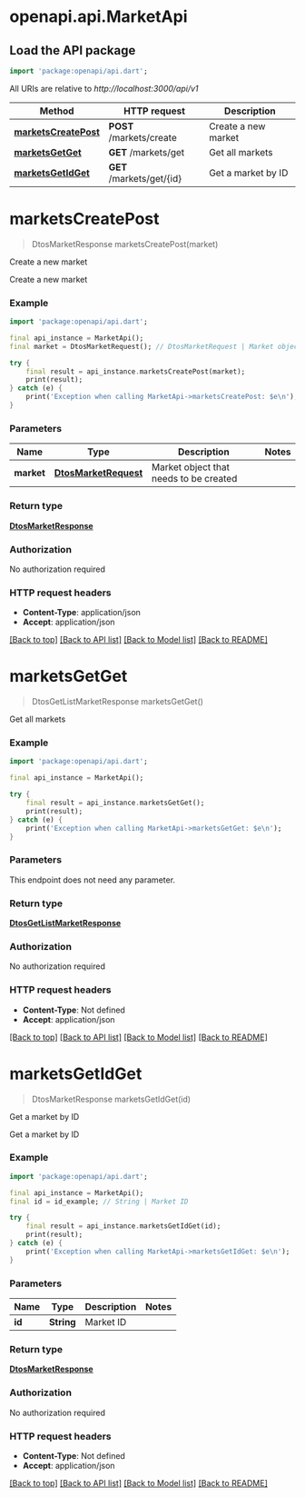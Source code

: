 # openapi.api.MarketApi

## Load the API package
```dart
import 'package:openapi/api.dart';
```

All URIs are relative to *http://localhost:3000/api/v1*

Method | HTTP request | Description
------------- | ------------- | -------------
[**marketsCreatePost**](MarketApi.md#marketscreatepost) | **POST** /markets/create | Create a new market
[**marketsGetGet**](MarketApi.md#marketsgetget) | **GET** /markets/get | Get all markets
[**marketsGetIdGet**](MarketApi.md#marketsgetidget) | **GET** /markets/get/{id} | Get a market by ID


# **marketsCreatePost**
> DtosMarketResponse marketsCreatePost(market)

Create a new market

Create a new market

### Example
```dart
import 'package:openapi/api.dart';

final api_instance = MarketApi();
final market = DtosMarketRequest(); // DtosMarketRequest | Market object that needs to be created

try {
    final result = api_instance.marketsCreatePost(market);
    print(result);
} catch (e) {
    print('Exception when calling MarketApi->marketsCreatePost: $e\n');
}
```

### Parameters

Name | Type | Description  | Notes
------------- | ------------- | ------------- | -------------
 **market** | [**DtosMarketRequest**](DtosMarketRequest.md)| Market object that needs to be created | 

### Return type

[**DtosMarketResponse**](DtosMarketResponse.md)

### Authorization

No authorization required

### HTTP request headers

 - **Content-Type**: application/json
 - **Accept**: application/json

[[Back to top]](#) [[Back to API list]](../README.md#documentation-for-api-endpoints) [[Back to Model list]](../README.md#documentation-for-models) [[Back to README]](../README.md)

# **marketsGetGet**
> DtosGetListMarketResponse marketsGetGet()

Get all markets

### Example
```dart
import 'package:openapi/api.dart';

final api_instance = MarketApi();

try {
    final result = api_instance.marketsGetGet();
    print(result);
} catch (e) {
    print('Exception when calling MarketApi->marketsGetGet: $e\n');
}
```

### Parameters
This endpoint does not need any parameter.

### Return type

[**DtosGetListMarketResponse**](DtosGetListMarketResponse.md)

### Authorization

No authorization required

### HTTP request headers

 - **Content-Type**: Not defined
 - **Accept**: application/json

[[Back to top]](#) [[Back to API list]](../README.md#documentation-for-api-endpoints) [[Back to Model list]](../README.md#documentation-for-models) [[Back to README]](../README.md)

# **marketsGetIdGet**
> DtosMarketResponse marketsGetIdGet(id)

Get a market by ID

Get a market by ID

### Example
```dart
import 'package:openapi/api.dart';

final api_instance = MarketApi();
final id = id_example; // String | Market ID

try {
    final result = api_instance.marketsGetIdGet(id);
    print(result);
} catch (e) {
    print('Exception when calling MarketApi->marketsGetIdGet: $e\n');
}
```

### Parameters

Name | Type | Description  | Notes
------------- | ------------- | ------------- | -------------
 **id** | **String**| Market ID | 

### Return type

[**DtosMarketResponse**](DtosMarketResponse.md)

### Authorization

No authorization required

### HTTP request headers

 - **Content-Type**: Not defined
 - **Accept**: application/json

[[Back to top]](#) [[Back to API list]](../README.md#documentation-for-api-endpoints) [[Back to Model list]](../README.md#documentation-for-models) [[Back to README]](../README.md)

